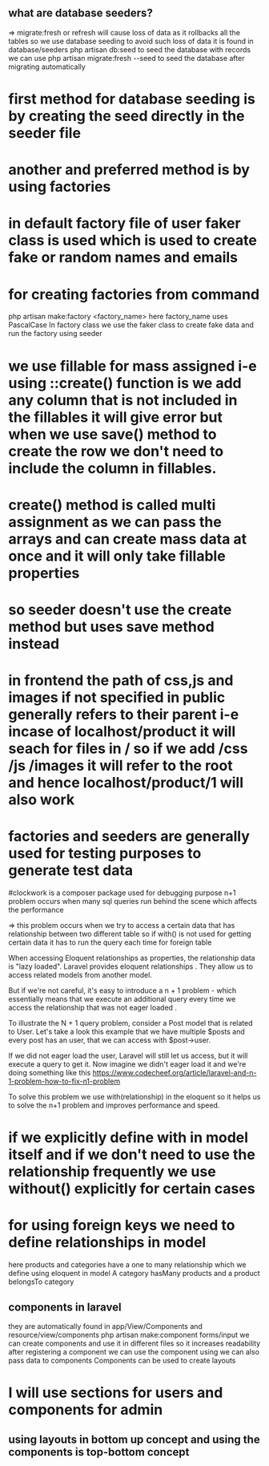 ## what are database seeders?
=> migrate:fresh or refresh will cause loss of data as it rollbacks all the tables so we use database seeding to avoid such loss of data 
it is found in database/seeders
php artisan db:seed to seed the database with records 
we can use php artisan migrate:fresh --seed to seed the database after migrating automatically
# first method for database seeding is by creating the seed directly in the seeder file
# another and preferred method is by using factories 
# in default factory file of user faker class is used which is used to create fake or random names and emails 
# for creating factories from command
php artisan make:factory <factory_name>
here factory_name uses PascalCase
In factory class we use the faker class to create fake data and run the factory using seeder

# we use fillable for mass assigned i-e using ::create() function is we add any column that is not included in the fillables it will give error but when we use save() method to create the row we don't need to include the column in fillables.
# create() method is called multi assignment as we can pass the arrays and can create mass data at once and it will only take fillable properties 
# so seeder doesn't use the create method but uses save method instead 

# in frontend the path of css,js and images if not specified in public generally refers to their parent i-e incase of localhost/product it will seach for files in / so if we add /css /js /images it will refer to the root and hence localhost/product/1 will also work

# factories and seeders are generally used for testing purposes to generate test data

#clockwork is a composer package used for debugging purpose
n+1 problem occurs when many sql queries run behind the scene which affects the performance 

=> this problem occurs when we try to access a certain data that has relationship between two different table so if with() is not used for getting certain data it has to run the query each time for foreign table

When accessing Eloquent relationships as properties, the relationship data is "lazy loaded". Laravel provides eloquent relationships . They allow us to access related models from another model.

But if we're not careful, it's easy to introduce a n + 1 problem - which essentially means that we execute an additional query every time we access the relationship that was not eager loaded .

To illustrate the N + 1 query problem, consider a Post model that is related to User. Let's take a look this example that we have multiple $posts and every post has an user, that we can access with $post->user.

If we did not eager load the user, Laravel will still let us access, but it will execute a query to get it. Now imagine we didn't eager load it and we're doing something like this
https://www.codecheef.org/article/laravel-and-n-1-problem-how-to-fix-n1-problem

To solve this problem we use with(relationship) in the eloquent so it helps us to solve the n+1 problem and improves performance and speed.

# if we explicitly define with in model itself and if we don't need to use the relationship frequently we use without() explicitly for certain cases

# for using foreign keys we need to define relationships in model
here products and categories have a one to many relationship which we define using eloquent in model
A category hasMany products and a product belongsTo category

## components in laravel
they are automatically found in app/View/Components and resource/view/components
php artisan make:component forms/input
we can create components and use it in different files so it increases readability
after registering a component we can use the component using 
<x-componentName/>
we can also pass data to components 
Components can be used to create layouts  

# I will use sections for users and components for admin

## using layouts in bottom up concept and using the components is top-bottom concept 